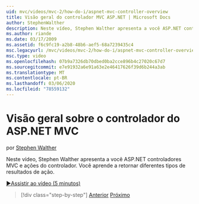 ```yaml
---
uid: mvc/videos/mvc-2/how-do-i/aspnet-mvc-controller-overview
title: Visão geral do controlador MVC ASP.NET | Microsoft Docs
author: StephenWalther
description: Neste vídeo, Stephen Walther apresenta a você ASP.NET controladores MVC e ações do controlador. Você aprende a retornar diferentes tipos de resultados de ação.
ms.author: riande
ms.date: 03/17/2009
ms.assetid: f6c9fc19-a2b8-48b6-aef5-68a7239435c4
msc.legacyurl: /mvc/videos/mvc-2/how-do-i/aspnet-mvc-controller-overview
msc.type: video
ms.openlocfilehash: 07b9a7326db70dbed0ba2cce896b4c27020c67d7
ms.sourcegitcommit: e7e91932a6e91a63e2e46417626f39d6b244a3ab
ms.translationtype: MT
ms.contentlocale: pt-BR
ms.lasthandoff: 03/06/2020
ms.locfileid: "78559132"
---
```

# <a name="aspnet-mvc-controller-overview"></a>Visão geral sobre o controlador do ASP.NET MVC

por [Stephen Walther](https://github.com/StephenWalther)

Neste vídeo, Stephen Walther apresenta a você ASP.NET controladores MVC e ações do controlador. Você aprende a retornar diferentes tipos de resultados de ação.

[&#9654;Assistir ao vídeo (5 minutos)](https://channel9.msdn.com/Blogs/ASP-NET-Site-Videos/aspnet-mvc-controller-overview)

> [!div class="step-by-step"]
> [Anterior](understanding-models-views-and-controllers.md)
> [Próximo](understanding-controllers-controller-actions-and-action-results.md)
